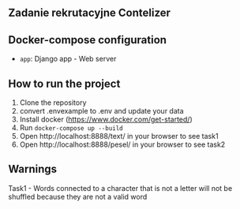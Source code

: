 ## Zadanie rekrutacyjne Contelizer

## Docker-compose configuration

- `app`: Django app - Web server

## How to run the project

1. Clone the repository
2. convert .envexample to .env and update your data
3. Install docker (https://www.docker.com/get-started/)
4. Run `docker-compose up --build`
5. Open http://localhost:8888/text/ in your browser to see task1
6. Open http://localhost:8888/pesel/ in your browser to see task2

## Warnings

Task1 - Words connected to a character that is not a letter will not be shuffled because they are not a valid word
